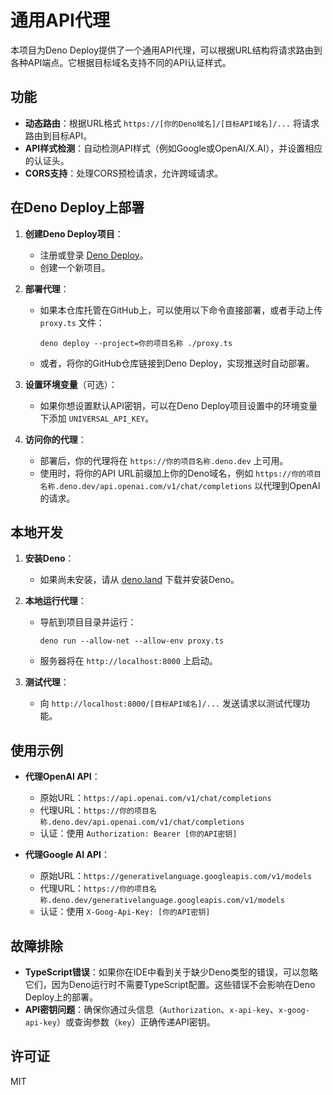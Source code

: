 # 通用API代理

本项目为Deno Deploy提供了一个通用API代理，可以根据URL结构将请求路由到各种API端点。它根据目标域名支持不同的API认证样式。

## 功能

- **动态路由**：根据URL格式 `https://[你的Deno域名]/[目标API域名]/...` 将请求路由到目标API。
- **API样式检测**：自动检测API样式（例如Google或OpenAI/X.AI），并设置相应的认证头。
- **CORS支持**：处理CORS预检请求，允许跨域请求。

## 在Deno Deploy上部署

1. **创建Deno Deploy项目**：
   - 注册或登录 [Deno Deploy](https://deno.com/deploy)。
   - 创建一个新项目。

2. **部署代理**：
   - 如果本仓库托管在GitHub上，可以使用以下命令直接部署，或者手动上传 `proxy.ts` 文件：
     ```
     deno deploy --project=你的项目名称 ./proxy.ts
     ```
   - 或者，将你的GitHub仓库链接到Deno Deploy，实现推送时自动部署。

3. **设置环境变量**（可选）：
   - 如果你想设置默认API密钥，可以在Deno Deploy项目设置中的环境变量下添加 `UNIVERSAL_API_KEY`。

4. **访问你的代理**：
   - 部署后，你的代理将在 `https://你的项目名称.deno.dev` 上可用。
   - 使用时，将你的API URL前缀加上你的Deno域名，例如 `https://你的项目名称.deno.dev/api.openai.com/v1/chat/completions` 以代理到OpenAI的请求。

## 本地开发

1. **安装Deno**：
   - 如果尚未安装，请从 [deno.land](https://deno.land/) 下载并安装Deno。

2. **本地运行代理**：
   - 导航到项目目录并运行：
     ```
     deno run --allow-net --allow-env proxy.ts
     ```
   - 服务器将在 `http://localhost:8000` 上启动。

3. **测试代理**：
   - 向 `http://localhost:8000/[目标API域名]/...` 发送请求以测试代理功能。

## 使用示例

- **代理OpenAI API**：
  - 原始URL：`https://api.openai.com/v1/chat/completions`
  - 代理URL：`https://你的项目名称.deno.dev/api.openai.com/v1/chat/completions`
  - 认证：使用 `Authorization: Bearer [你的API密钥]`

- **代理Google AI API**：
  - 原始URL：`https://generativelanguage.googleapis.com/v1/models`
  - 代理URL：`https://你的项目名称.deno.dev/generativelanguage.googleapis.com/v1/models`
  - 认证：使用 `X-Goog-Api-Key: [你的API密钥]`

## 故障排除

- **TypeScript错误**：如果你在IDE中看到关于缺少Deno类型的错误，可以忽略它们，因为Deno运行时不需要TypeScript配置。这些错误不会影响在Deno Deploy上的部署。
- **API密钥问题**：确保你通过头信息（`Authorization`、`x-api-key`、`x-goog-api-key`）或查询参数（`key`）正确传递API密钥。

## 许可证

MIT
